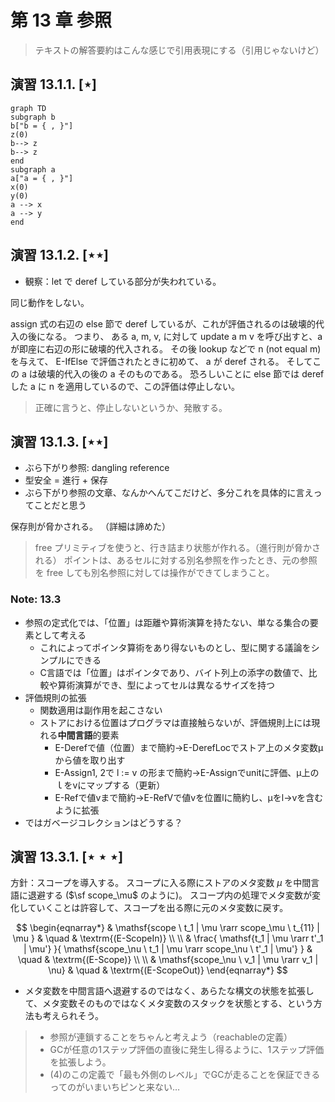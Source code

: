 # 第 13 章 参照

> テキストの解答要約はこんな感じで引用表現にする（引用じゃないけど）

## 演習 13.1.1. [$\star$]

```mermaid
graph TD
subgraph b
b["b = { , }"]
z(0)
b--> z
b--> z 
end
subgraph a
a["a = { , }"]
x(0)
y(0)
a --> x
a --> y
end
```

## 演習 13.1.2. [$\star\star$]

- 観察：let で deref している部分が失われている。

同じ動作をしない。 

assign 式の右辺の else 節で deref しているが、これが評価されるのは破壊的代入の後になる。
つまり、 ある a, m, v, に対して update a m v を呼び出すと、a が即座に右辺の形に破壊的代入される。
その後 lookup などで n (not equal m) を与えて、 E-IfElse で評価されたときに初めて、 a が deref される。
そしてこの a は破壊的代入の後の a そのものである。
恐ろしいことに else 節では deref した a に n を適用しているので、この評価は停止しない。

> 正確に言うと、停止しないというか、発散する。

## 演習 13.1.3. [$\star\star$]

- ぶら下がり参照: dangling reference
- 型安全 = 進行 + 保存
- ぶら下がり参照の文章、なんかへんてこだけど、多分これを具体的に言えってことだと思う

保存則が脅かされる。 （詳細は諦めた）

> free プリミティブを使うと、行き詰まり状態が作れる。（進行則が脅かされる）
> ポイントは、あるセルに対する別名参照を作ったとき、元の参照を free しても別名参照に対しては操作ができてしまうこと。

### Note: 13.3

- 参照の定式化では、「位置」は距離や算術演算を持たない、単なる集合の要素として考える
  - これによってポインタ算術をあり得ないものとし、型に関する議論をシンプルにできる
  - C言語では「位置」はポインタであり、バイト列上の添字の数値で、比較や算術演算ができ、型によってセルは異なるサイズを持つ
- 評価規則の拡張
  - 関数適用は副作用を起こさない
  - ストアにおける位置はプログラマは直接触らないが、評価規則上には現れる**中間言語**的要素
    - E-Derefで値（位置）まで簡約→E-DerefLocでストア上のメタ変数μから値を取り出す
    - E-Assign1, 2で l := v の形まで簡約→E-Assignでunitに評価、μ上のｌをvにマップする（更新）
    - E-Refで値vまで簡約→E-RefVで値vを位置lに簡約し、μをl→vを含むように拡張
- ではガベージコレクションはどうする？

## 演習 13.3.1. [$\star\star\star$]

方針：スコープを導入する。
スコープに入る際にストアのメタ変数 $\mu$ を中間言語に退避する ($\sf scope_\mu$ のように)。
スコープ内の処理でメタ変数が変化していくことは許容して、スコープを出る際に元のメタ変数に戻す。

$$
\begin{eqnarray*}
    & \mathsf{scope \ t_1 | \mu \rarr scope_\mu \ t_{11} | \mu }
    & \quad & \textrm{(E-ScopeIn)} \\
    \\
    & \frac{
        \mathsf{t_1 | \mu \rarr t'_1 | \mu'}
    }{
        \mathsf{scope_\nu \ t_1 | \mu \rarr scope_\nu \ t'_1 | \mu'}
    }
    & \quad & \textrm{(E-Scope)} \\
	\\
    & \mathsf{scope_\nu \ v_1 | \mu \rarr v_1 | \nu}
    & \quad & \textrm{(E-ScopeOut)}
\end{eqnarray*}
$$

- メタ変数を中間言語へ退避するのではなく、あらたな構文の状態を拡張して、メタ変数そのものではなくメタ変数のスタックを状態とする、という方法も考えられそう。

> - 参照が連鎖することをちゃんと考えよう（reachableの定義）
> - GCが任意の1ステップ評価の直後に発生し得るように、1ステップ評価を拡張しよう。
> - (4)のこの定義で「最も外側のレベル」でGCが走ることを保証できるってのがいまいちピンと来ない…



